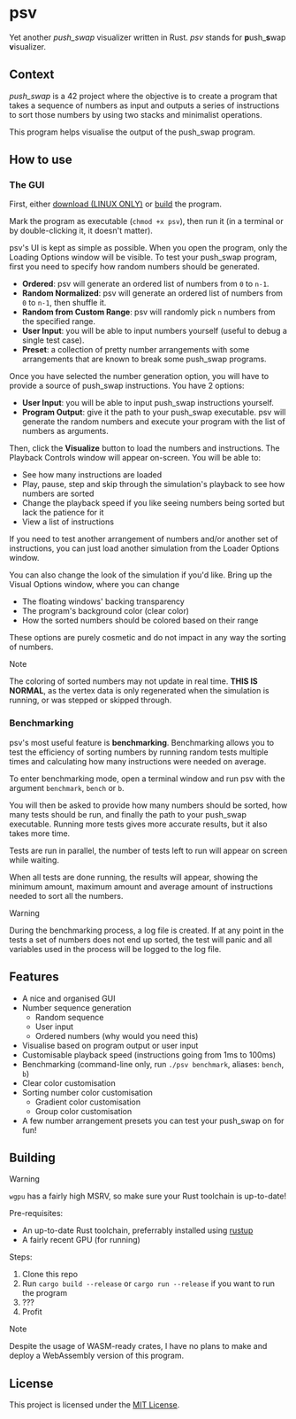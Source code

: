 # psv

Yet another *push\_swap* visualizer written in Rust. *psv* stands for
**p**ush\_**s**wap **v**isualizer.

## Context

*push_swap* is a 42 project where the objective is to create a program that
takes a sequence of numbers as input and outputs a series of instructions to
sort those numbers by using two stacks and minimalist operations.

This program helps visualise the output of the push\_swap program.

## How to use

### The GUI

First, either [download (LINUX ONLY)](/releases/latest/download/psv) or
[build](#building) the program.

Mark the program as executable (`chmod +x psv`), then run it (in a terminal or
by double-clicking it, it doesn't matter).

psv's UI is kept as simple as possible. When you open the program, only the
Loading Options window will be visible. To test your push\_swap program, first
you need to specify how random numbers should be generated.

- **Ordered**: psv will generate an ordered list of numbers from `0` to `n-1`.
- **Random Normalized**: psv will generate an ordered list of numbers from `0` to `n-1`, then shuffle it.
- **Random from Custom Range**: psv will randomly pick `n` numbers from the specified range.
- **User Input**: you will be able to input numbers yourself (useful to debug a single test case).
- **Preset**: a collection of pretty number arrangements with some arrangements that are known to break some push\_swap programs.

Once you have selected the number generation option, you will have to provide
a source of push\_swap instructions. You have 2 options:

- **User Input**: you will be able to input push\_swap instructions yourself.
- **Program Output**: give it the path to your push\_swap executable. psv will generate the random numbers and execute your program with the list of numbers as arguments.

Then, click the **Visualize** button to load the numbers and instructions.
The Playback Controls window will appear on-screen. You will be able to:

- See how many instructions are loaded
- Play, pause, step and skip through the simulation's playback to see how numbers are sorted
- Change the playback speed if you like seeing numbers being sorted but lack the patience for it
- View a list of instructions

If you need to test another arrangement of numbers and/or another set of
instructions, you can just load another simulation from the Loader Options window.

You can also change the look of the simulation if you'd like. Bring up the
Visual Options window, where you can change

- The floating windows' backing transparency
- The program's background color (clear color)
- How the sorted numbers should be colored based on their range

These options are purely cosmetic and do not impact in any way the sorting of numbers.

> [!NOTE]
>
> The coloring of sorted numbers may not update in real time. **THIS IS NORMAL**,
> as the vertex data is only regenerated when the simulation is running,
> or was stepped or skipped through.

### Benchmarking

psv's most useful feature is **benchmarking**. Benchmarking allows you to test
the efficiency of sorting numbers by running random tests multiple times and
calculating how many instructions were needed on average.

To enter benchmarking mode, open a terminal window and run psv with the argument
`benchmark`, `bench` or `b`.

You will then be asked to provide how many numbers should be sorted, how many
tests should be run, and finally the path to your push\_swap executable.
Running more tests gives more accurate results, but it also takes more time.

Tests are run in parallel, the number of tests left to run will appear on screen
while waiting.

When all tests are done running, the results will appear, showing the minimum
amount, maximum amount and average amount of instructions needed to sort all the
numbers.

> [!WARNING]
>
> During the benchmarking process, a log file is created. If at any point in the
> tests a set of numbers does not end up sorted, the test will panic and all
> variables used in the process will be logged to the log file.

## Features

- A nice and organised GUI
- Number sequence generation
  - Random sequence
  - User input
  - Ordered numbers (why would you need this)
- Visualise based on program output or user input
- Customisable playback speed (instructions going from 1ms to 100ms)
- Benchmarking (command-line only, run `./psv benchmark`, aliases: `bench`, `b`)
- Clear color customisation
- Sorting number color customisation
  - Gradient color customisation
  - Group color customisation
- A few number arrangement presets you can test your push\_swap on for fun!

## Building

> [!WARNING]
>
> `wgpu` has a fairly high MSRV, so make sure your Rust toolchain is up-to-date!

Pre-requisites:
- An up-to-date Rust toolchain, preferrably installed using [rustup](https://rustup.rs)
- A fairly recent GPU (for running)

Steps:
1. Clone this repo
2. Run `cargo build --release` or `cargo run --release` if you want to run the program
3. ???
4. Profit

> [!NOTE]
>
> Despite the usage of WASM-ready crates, I have no plans to make and deploy
> a WebAssembly version of this program.

## License

This project is licensed under the [MIT License](LICENSE).
